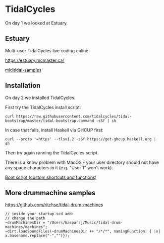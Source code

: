 # TidalCycles

On day 1 we looked at Estuary.

## Estuary

Multi-user TidalCycles live coding online

https://estuary.mcmaster.ca/

[miditidal-samples](miditidal-samples)

## Installation

On day 2 we installed TidalCycles.

First try the TidalCycles install script:

`curl https://raw.githubusercontent.com/tidalcycles/tidal-bootstrap/master/tidal-bootstrap.command -sSf | sh`

In case that fails, install Haskell via GHCUP first:

`curl --proto '=https' --tlsv1.2 -sSf https://get-ghcup.haskell.org | sh`

Then try again running the TidalCycles script.

There is a know problem with MacOS - your user directory should not have any space characters in it (e.g. "User 1" won't work).

[Boot script (custom shortcuts and functions)](BootTidal)

## More drummachine samples

https://github.com/ritchse/tidal-drum-machines

```supercollider
// inside your startup.scd add:
// change the path
~drumMachinesDir = "/Users/kasparsj/Music/tidal-drum-machines/machines";
~dirt.loadSoundFiles(~drumMachinesDir ++ "/*/*", namingFunction: { |x| x.basename.replace("-","")});
```
